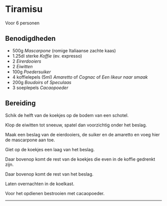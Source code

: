 # Tiramisu

Voor 6 personen

## Benodigdheden

- 500g _Mascarpone_ (romige Italiaanse zachte kaas)
- 1.25dl sterke _Koffie_ (ev. expresso)
- 2 _Eirerdooiers_
- 2 _Eiwitten_
- 100g _Poedersuiker_
- 4 koffielepels (5ml) _Amaretto_ of _Cognac_ of _Een likeur naar smaak_
- 200g _Boudoirs_ of _Speculaas_
- 3 soeplepels _Cacaopoeder_

## Bereiding

Schik de helft van de koekjes op de bodem van een schotel.

Klop de eiwitten tot sneeuw, spatel dan voorzichtig onder het beslag.

Maak een beslag van de eierdooiers, de suiker en de amaretto en voeg hier de mascarpone aan toe.

Giet op de koekjes een laag van het beslag.

Daar bovenop komt de rest van de koekjes die even in de koffie gedrenkt zijn.

Daar bovenop komt de rest van het beslag.

Laten overnachten in de koelkast.

Voor het opdienen bestrooien met cacaopoeder.

---
